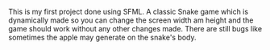This is my first project done using SFML.
A classic Snake game which is dynamically made
so you can change the screen width am height and the game
should work without any other changes made.
There are still bugs like sometimes the apple may generate
on the snake's body.
